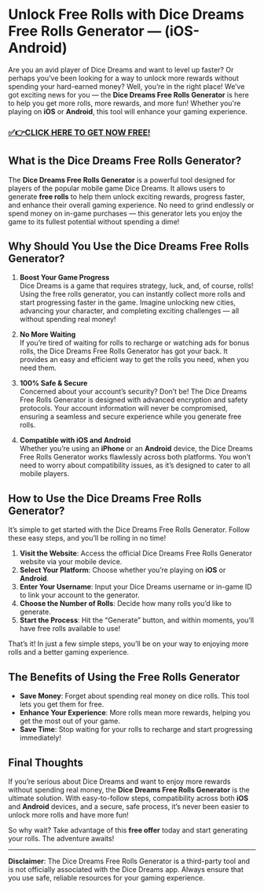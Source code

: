 # Unlock Free Rolls with Dice Dreams Free Rolls Generator — (iOS-Android)

Are you an avid player of Dice Dreams and want to level up faster? Or perhaps you’ve been looking for a way to unlock more rewards without spending your hard-earned money? Well, you’re in the right place! We’ve got exciting news for you — the **Dice Dreams Free Rolls Generator** is here to help you get more rolls, more rewards, and more fun! Whether you're playing on **iOS** or **Android**, this tool will enhance your gaming experience.

### [✅👉CLICK HERE TO GET NOW FREE!](https://justfree.xyz/dice/dreams/)

## What is the Dice Dreams Free Rolls Generator?

The **Dice Dreams Free Rolls Generator** is a powerful tool designed for players of the popular mobile game Dice Dreams. It allows users to generate **free rolls** to help them unlock exciting rewards, progress faster, and enhance their overall gaming experience. No need to grind endlessly or spend money on in-game purchases — this generator lets you enjoy the game to its fullest potential without spending a dime!

## Why Should You Use the Dice Dreams Free Rolls Generator?

1. **Boost Your Game Progress**  
Dice Dreams is a game that requires strategy, luck, and, of course, rolls! Using the free rolls generator, you can instantly collect more rolls and start progressing faster in the game. Imagine unlocking new cities, advancing your character, and completing exciting challenges — all without spending real money!

2. **No More Waiting**  
If you’re tired of waiting for rolls to recharge or watching ads for bonus rolls, the Dice Dreams Free Rolls Generator has got your back. It provides an easy and efficient way to get the rolls you need, when you need them.

3. **100% Safe & Secure**  
Concerned about your account’s security? Don’t be! The Dice Dreams Free Rolls Generator is designed with advanced encryption and safety protocols. Your account information will never be compromised, ensuring a seamless and secure experience while you generate free rolls.

4. **Compatible with iOS and Android**  
Whether you’re using an **iPhone** or an **Android** device, the Dice Dreams Free Rolls Generator works flawlessly across both platforms. You won’t need to worry about compatibility issues, as it’s designed to cater to all mobile players.

## How to Use the Dice Dreams Free Rolls Generator?

It’s simple to get started with the Dice Dreams Free Rolls Generator. Follow these easy steps, and you’ll be rolling in no time!

1. **Visit the Website**: Access the official Dice Dreams Free Rolls Generator website via your mobile device.  
2. **Select Your Platform**: Choose whether you’re playing on **iOS** or **Android**.  
3. **Enter Your Username**: Input your Dice Dreams username or in-game ID to link your account to the generator.  
4. **Choose the Number of Rolls**: Decide how many rolls you’d like to generate.  
5. **Start the Process**: Hit the “Generate” button, and within moments, you’ll have free rolls available to use!  

That’s it! In just a few simple steps, you’ll be on your way to enjoying more rolls and a better gaming experience.

## The Benefits of Using the Free Rolls Generator

- **Save Money**: Forget about spending real money on dice rolls. This tool lets you get them for free.  
- **Enhance Your Experience**: More rolls mean more rewards, helping you get the most out of your game.  
- **Save Time**: Stop waiting for your rolls to recharge and start progressing immediately!  

## Final Thoughts

If you’re serious about Dice Dreams and want to enjoy more rewards without spending real money, the **Dice Dreams Free Rolls Generator** is the ultimate solution. With easy-to-follow steps, compatibility across both **iOS** and **Android** devices, and a secure, safe process, it’s never been easier to unlock more rolls and have more fun!

So why wait? Take advantage of this **free offer** today and start generating your rolls. The adventure awaits!

---

**Disclaimer**: The Dice Dreams Free Rolls Generator is a third-party tool and is not officially associated with the Dice Dreams app. Always ensure that you use safe, reliable resources for your gaming experience.
